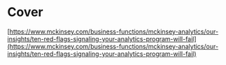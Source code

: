 # Cover

[https://www.mckinsey.com/business-functions/mckinsey-analytics/our-insights/ten-red-flags-signaling-your-analytics-program-will-fail](https://www.mckinsey.com/business-functions/mckinsey-analytics/our-insights/ten-red-flags-signaling-your-analytics-program-will-fail) 


